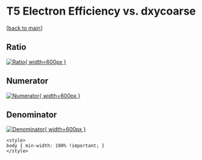 # T5 Electron Efficiency vs. dxycoarse

[[back to main](./)]



## Ratio

[![Ratio](../mtv/var/T5_11_eff_dxycoarse.png){ width=600px }](../mtv/var/T5_11_eff_dxycoarse.pdf)

## Numerator

[![Numerator](../mtv/num/T5_11_eff_dxycoarse_num.png){ width=600px }](../mtv/num/T5_11_eff_dxycoarse_num.pdf)

## Denominator

[![Denominator](../mtv/den/T5_11_eff_dxycoarse_den.png){ width=600px }](../mtv/den/T5_11_eff_dxycoarse_den.pdf)


``` {=html}
<style>
body { min-width: 100% !important; }
</style>
```
